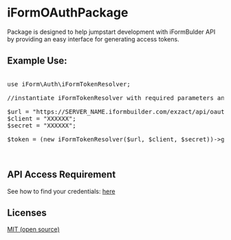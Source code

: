 # iFormOAuthPackage

<p>Package is designed to help jumpstart development with iFormBulder API by providing an easy interface for generating access tokens.</p> 

<h2>Example Use:</h2>


<pre>

use iForm\Auth\iFormTokenResolver;

//instantiate iFormTokenResolver with required parameters and call getToken() method

$url = "https://SERVER_NAME.iformbuilder.com/exzact/api/oauth/token";
$client = "XXXXXX";
$secret = "XXXXXX";

$token = (new iFormTokenResolver($url, $client, $secret))->getToken(); 


</pre>

<h2>API Access Requirement</h2>

<p>See how to find your credentials: <a href="https://iformbuilder.zendesk.com/hc/en-us/articles/201702900-What-are-the-API-Apps-Start-Here-">here</a></p>

<h2>Licenses</h2>
<a href="http://opensource.org/licenses/MIT">MIT (open source)</a>

